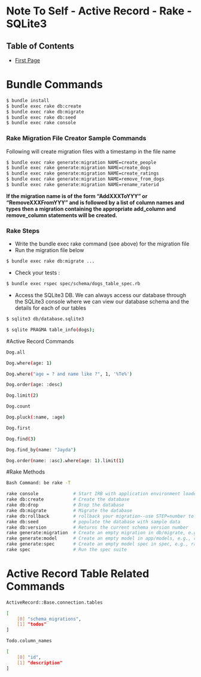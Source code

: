 # Note To Self - Active Record - Rake - SQLite3

## Table of Contents
  - [First Page](https://github.com/timurcatakli/note-to-self)
  





# Bundle Commands

```bash
$ bundle install
$ bundle exec rake db:create
$ bundle exec rake db:migrate
$ bundle exec rake db:seed
$ bundle exec rake console
```

### Rake Migration File Creator Sample Commands
Following will create migration files with a timestamp in the file name


```bash
$ bundle exec rake generate:migration NAME=create_people
$ bundle exec rake generate:migration NAME=create_dogs
$ bundle exec rake generate:migration NAME=create_ratings
$ bundle exec rake generate:migration NAME=remove_from_dogs
$ bundle exec rake generate:migration NAME=rename_raterid
```


**If the migration name is of the form “AddXXXToYYY” or “RemoveXXXFromYYY” and
is followed by a list of column names and types then a migration containing
the appropriate add_column and remove_column statements will be created.**

### Rake Steps
- Write the bundle exec rake command (see above) for the migration file
- Run the migration file below

```bash
$ bundle exec rake db:migrate ...
```

- Check your tests :
```bash
$ bundle exec rspec spec/schema/dogs_table_spec.rb
```

- Access the SQLite3 DB. We can always access our database through the SQLite3 console where we can view our database schema and the details for each of our tables

```bash
$ sqlite3 db/database.sqlite3
```

```bash
$ sqlite PRAGMA table_info(dogs);
```

#Active Record Commands

```bash
Dog.all
```

```bash
Dog.where(age: 1)
```

```bash
Dog.where("age = ? and name like ?", 1, '%Te%')
```

```bash
Dog.order(age: :desc)
```

```bash
Dog.limit(2)
```

```bash
Dog.count
```

```bash
Dog.pluck(:name, :age)
```

```bash
Dog.first
```

```bash
Dog.find(3)
```

```bash
Dog.find_by(name: "Jayda")
```
```bash
Dog.order(name: :asc).where(age: 1).limit(1)

```

#Rake Methods
```bash
Bash Command: be rake -T
```

```bash
rake console             # Start IRB with application environment loaded
rake db:create           # Create the database
rake db:drop             # Drop the database
rake db:migrate          # Migrate the database
rake db:rollback         # rollback your migration--use STEP=number to step back multip...
rake db:seed             # populate the database with sample data
rake db:version          # Returns the current schema version number
rake generate:migration  # Create an empty migration in db/migrate, e.g., rake generate...
rake generate:model      # Create an empty model in app/models, e.g., rake generate:mod...
rake generate:spec       # Create an empty model spec in spec, e.g., rake generate:spec...
rake spec                # Run the spec suite
```

# Active Record Table Related Commands

```bash
ActiveRecord::Base.connection.tables

[
    [0] "schema_migrations",
    [1] "todos"
]
```


```bash
Todo.column_names

[
    [0] "id",
    [1] "description"
]
```















